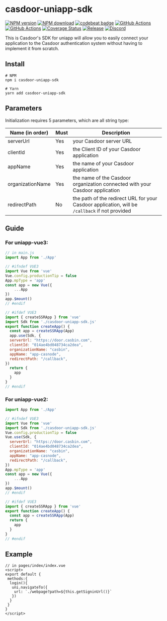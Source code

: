 # casdoor-uniapp-sdk

[![NPM version][npm-image]][npm-url]
[![NPM download][download-image]][download-url]
[![codebeat badge](https://codebeat.co/badges/6f2ad052-7fc8-42e1-b40f-0ca2648530c2)](https://codebeat.co/projects/github-com-casdoor-casdoor-uniapp-sdk-master)
[![GitHub Actions](https://github.com/casdoor/casdoor-uniapp-sdk/actions/workflows/release.yml/badge.svg)](https://github.com/casdoor/casdoor-uniapp-sdk/actions/workflows/release.yml)
[![GitHub Actions](https://github.com/casdoor/casdoor-uniapp-sdk/actions/workflows/build.yml/badge.svg)](https://github.com/casdoor/casdoor-uniapp-sdk/actions/workflows/build.yml)
[![Coverage Status](https://codecov.io/gh/casdoor/casdoor-uniapp-sdk/branch/master/graph/badge.svg)](https://codecov.io/gh/casdoor/casdoor-uniapp-sdk)
[![Release](https://img.shields.io/github/release/casdoor/casdoor-uniapp-sdk.svg)](https://github.com/casdoor/casdoor-uniapp-sdk/releases/latest)
[![Discord](https://img.shields.io/discord/1022748306096537660?logo=discord&label=discord&color=5865F2)](https://discord.gg/5rPsrAzK7S)

[npm-image]: https://img.shields.io/npm/v/casdoor-uniapp-sdk.svg?style=flat-square
[npm-url]: https://npmjs.com/package/casdoor-uniapp-sdk
[download-image]: https://img.shields.io/npm/dm/casdoor-uniapp-sdk.svg?style=flat-square
[download-url]: https://npmjs.com/package/casdoor-uniapp-sdk

This is Casdoor's SDK for uniapp will allow you to easily connect your application to the Casdoor authentication system
without having to implement it from scratch.

## Install

~~~shell script
# NPM
npm i casdoor-uniapp-sdk

# Yarn
yarn add casdoor-uniapp-sdk
~~~

## Parameters

Initialization requires 5 parameters, which are all string type:

| Name (in order)  | Must | Description                                         |
| ---------------- | ---- | --------------------------------------------------- |
| serverUrl  | Yes  | your Casdoor server URL               |
| clientId         | Yes  | the Client ID of your Casdoor application                        |
| appName           | Yes  | the name of your Casdoor application |
| organizationName     | Yes  | the name of the Casdoor organization connected with your Casdoor application                    |
| redirectPath     | No  | the path of the redirect URL for your Casdoor application, will be `/callback` if not provided              |


## Guide

### For uniapp-vue3:

```javascript
// in main.js
import App from './App'

// #ifndef VUE3
import Vue from 'vue'
Vue.config.productionTip = false
App.mpType = 'app'
const app = new Vue({
    ...App
})
app.$mount()
// #endif

// #ifdef VUE3
import { createSSRApp } from 'vue'
import Sdk from './casdoor-uniapp-sdk.js'
export function createApp() {
  const app = createSSRApp(App)
  app.use(Sdk, {
  serverUrl: "https://door.casbin.com",
  clientId: "014ae4bd048734ca2dea",
  organizationName: "casbin",
  appName: "app-casnode",
  redirectPath: "/callback",
})
  return {
    app
  }
}
// #endif
```

### For uniapp-vue2:

```javascript
import App from './App'

// #ifndef VUE3
import Vue from 'vue'
import Sdk from './casdoor-uniapp-sdk.js'
Vue.config.productionTip = false
Vue.use(Sdk, {
  serverUrl: "https://door.casbin.com",
  clientId: "014ae4bd048734ca2dea",
  organizationName: "casbin",
  appName: "app-casnode",
  redirectPath: "/callback",
})
App.mpType = 'app'
const app = new Vue({
    ...App
})
app.$mount()
// #endif

// #ifdef VUE3
import { createSSRApp } from 'vue'
export function createApp() {
  const app = createSSRApp(App)
  return {
    app
  }
}
// #endif
```

## Example

```vue
// in pages/index/index.vue
<script>
export default {
 methods:{
  login(){				
   uni.navigateTo({
    url: `./webpage?path=${this.getSigninUrl()}`
   })
  }
 }
}
</script>
```
